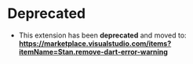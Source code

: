 # Deprecated

- This extension has been **deprecated** and moved to: **https://marketplace.visualstudio.com/items?itemName=Stan.remove-dart-error-warning**